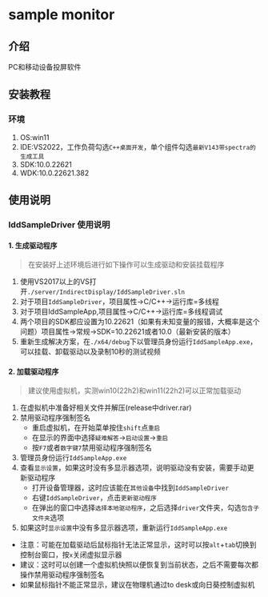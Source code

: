 # sample monitor

## 介绍
PC和移动设备投屏软件


## 安装教程
### 环境

1. OS:win11
2. IDE:VS2022，工作负荷勾选`C++桌面开发`，单个组件勾选`最新V143带spectra的生成工具`
3. SDK:10.0.22621
4. WDK:10.0.22621.382

## 使用说明
### IddSampleDriver 使用说明
#### 1. 生成驱动程序
> 在安装好上述环境后进行如下操作可以生成驱动和安装挂载程序

1. 使用VS2017以上的VS打开`./server/IndirectDisplay/IddSampleDriver.sln`
2. 对于项目`IddSampleDriver`，项目属性->C/C++->运行库=多线程
3. 对于项目IddSampleApp,项目属性->C/C++->运行库=多线程调试
4. 两个项目的SDK都应设置为10.22621（如果有未知变量的报错，大概率是这个问题）项目属性->常规->SDK=10.22621或者10.0（最新安装的版本）
5. 重新生成解决方案，在`./x64/debug`下以管理员身份运行`IddSampleApp.exe`，可以挂载、卸载驱动以及录制10秒的测试视频

#### 2. 加载驱动程序
> 建议使用虚拟机，实测win10(22h2)和win11(22h2)可以正常加载驱动

1. 在虚拟机中准备好相关文件并解压(release中driver.rar)
2. 禁用驱动程序强制签名
	- 重启虚拟机，在开始菜单按住`shift`点`重启`
	- 在显示的界面中选择`疑难解答`->`启动设置`->`重启`
	- 按`F7`或者`数字键7`禁用驱动程序强制签名
3. 管理员身份运行`IddSampleApp.exe`
4. 查看`显示设置`，如果这时没有多显示器选项，说明驱动没有安装，需要手动更新驱动程序
	- 打开设备管理器，这时应该能在`其他设备`中找到`IddSampleDriver`
	- 右键`IddSampleDriver`，点击`更新驱动程序`
	- 在弹出的窗口中选择`选择本地驱动程序`，之后选择`driver`文件夹，勾选`包含子文件夹`选项
5. 如果这时`显示设置`中没有多显示器选项，重新运行`IddSampleApp.exe`
- 注意：可能在加载驱动后鼠标指针无法正常显示，这时可以按`alt`+`tab`切换到控制台窗口，按`x`关闭虚拟显示器
- 建议：这时可以创建一个虚拟机快照以便恢复到当前状态，之后不需要每次都操作禁用驱动程序强制签名
- 如果鼠标指针不能正常显示，建议在物理机通过to desk或向日葵控制虚拟机
	
	


